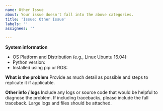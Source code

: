 ```yaml
---
name: Other Issue
about: Your issue doesn't fall into the above categories.
title: 'Issue: Other Issue'
labels: ''
assignees: ''

---
```


**System information**
- OS Platform and Distribution (e.g., Linux Ubuntu 16.04):
- Python version:
- Installed using pip or ROS:

**What is the problem**
Provide as much detail as possible and steps to replicate it if applicable.

**Other info / logs**
Include any logs or source code that would be helpful to diagnose the problem. If including tracebacks, please include the full traceback. Large logs and files should be attached.

